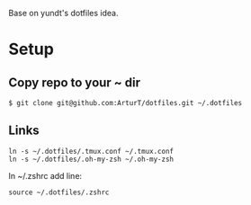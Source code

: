Base on yundt's dotfiles idea.

# Setup

## Copy repo to your ~ dir

	$ git clone git@github.com:ArturT/dotfiles.git ~/.dotfiles

## Links

	ln -s ~/.dotfiles/.tmux.conf ~/.tmux.conf
	ln -s ~/.dotfiles/.oh-my-zsh ~/.oh-my-zsh

In ~/.zshrc add line:

	source ~/.dotfiles/.zshrc
